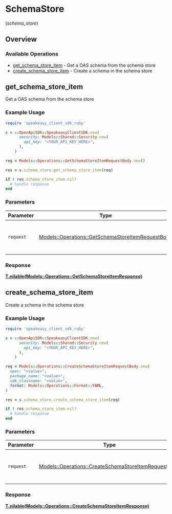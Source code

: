 # SchemaStore
(*schema_store*)

## Overview

### Available Operations

* [get_schema_store_item](#get_schema_store_item) - Get a OAS schema from the schema store
* [create_schema_store_item](#create_schema_store_item) - Create a schema in the schema store

## get_schema_store_item

Get a OAS schema from the schema store

### Example Usage

```ruby
require 'speakeasy_client_sdk_ruby'

s = ::OpenApiSDK::SpeakeasyClientSDK.new(
      security: Models::Shared::Security.new(
        api_key: "<YOUR_API_KEY_HERE>",
      ),
    )

req = Models::Operations::GetSchemaStoreItemRequestBody.new()

res = s.schema_store.get_schema_store_item(req)

if ! res.schema_store_item.nil?
  # handle response
end

```

### Parameters

| Parameter                                                                                                     | Type                                                                                                          | Required                                                                                                      | Description                                                                                                   |
| ------------------------------------------------------------------------------------------------------------- | ------------------------------------------------------------------------------------------------------------- | ------------------------------------------------------------------------------------------------------------- | ------------------------------------------------------------------------------------------------------------- |
| `request`                                                                                                     | [Models::Operations::GetSchemaStoreItemRequestBody](../../models/operations/getschemastoreitemrequestbody.md) | :heavy_check_mark:                                                                                            | The request object to use for the request.                                                                    |

### Response

**[T.nilable(Models::Operations::GetSchemaStoreItemResponse)](../../models/operations/getschemastoreitemresponse.md)**



## create_schema_store_item

Create a schema in the schema store

### Example Usage

```ruby
require 'speakeasy_client_sdk_ruby'

s = ::OpenApiSDK::SpeakeasyClientSDK.new(
      security: Models::Shared::Security.new(
        api_key: "<YOUR_API_KEY_HERE>",
      ),
    )

req = Models::Operations::CreateSchemaStoreItemRequestBody.new(
  spec: "<value>",
  package_name: "<value>",
  sdk_classname: "<value>",
  format: Models::Operations::Format::YAML,
)

res = s.schema_store.create_schema_store_item(req)

if ! res.schema_store_item.nil?
  # handle response
end

```

### Parameters

| Parameter                                                                                                           | Type                                                                                                                | Required                                                                                                            | Description                                                                                                         |
| ------------------------------------------------------------------------------------------------------------------- | ------------------------------------------------------------------------------------------------------------------- | ------------------------------------------------------------------------------------------------------------------- | ------------------------------------------------------------------------------------------------------------------- |
| `request`                                                                                                           | [Models::Operations::CreateSchemaStoreItemRequestBody](../../models/operations/createschemastoreitemrequestbody.md) | :heavy_check_mark:                                                                                                  | The request object to use for the request.                                                                          |

### Response

**[T.nilable(Models::Operations::CreateSchemaStoreItemResponse)](../../models/operations/createschemastoreitemresponse.md)**

